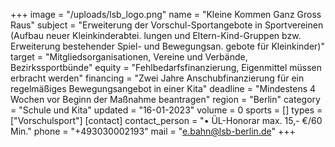 +++
image = "/uploads/lsb_logo.png"
name = "Kleine Kommen Ganz Gross Raus"
subject = "Erweiterung der Vorschul-Sportangebote in Sportvereinen (Aufbau neuer Kleinkinderabtei. lungen und Eltern-Kind-Gruppen bzw. Erweiterung bestehender Spiel- und Bewegungsan. gebote für Kleinkinder)"
target = "Mitgliedsorganisationen, Vereine und Verbände, Bezirkssportbünde"
equity = "Fehlbedarfsfinanzierung, Eigenmittel müssen erbracht werden"
financing = "Zwei Jahre Anschubfinanzierung für ein regelmäßiges Bewegungsangebot in einer Kita"
deadline = "Mindestens 4 Wochen vor Beginn der Maßnahme beantragen"
region = "Berlin"
category = "Schule und Kita"
updated = "16-01-2023"
volume = 0
sports = []
types = ["Vorschulsport"]
[contact]
contact_person = "• ÜL-Honorar max. 15,- €/60 Min."
phone = "+493030002193"
mail = "e.bahn@lsb-berlin.de"
+++